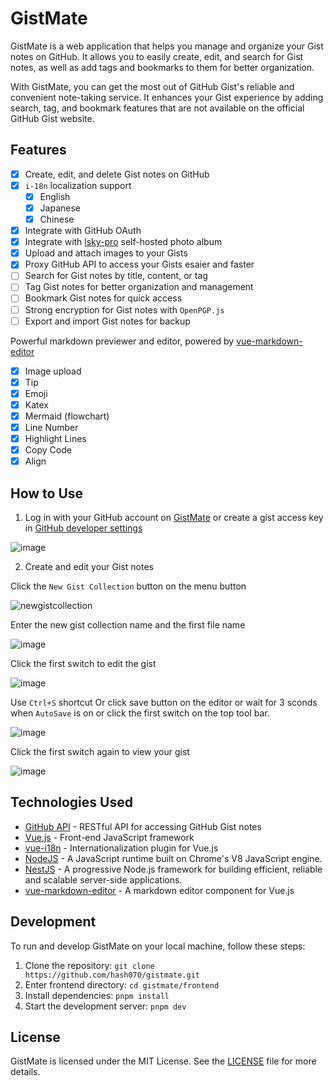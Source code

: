 # GistMate

GistMate is a web application that helps you manage and organize your Gist notes on GitHub. It allows you to easily create, edit, and search for Gist notes, as well as add tags and bookmarks to them for better organization.

With GistMate, you can get the most out of GitHub Gist's reliable and convenient note-taking service. It enhances your Gist experience by adding search, tag, and bookmark features that are not available on the official GitHub Gist website.

## Features

- [x] Create, edit, and delete Gist notes on GitHub
- [x] `i-18n` localization support
  - [x] English
  - [x] Japanese
  - [x] Chinese
- [x] Integrate with GitHub OAuth
- [x] Integrate with [lsky-pro](https://github.com/lsky-org/lsky-pro) self-hosted photo album
- [x] Upload and attach images to your Gists
- [x] Proxy GitHub API to access your Gists esaier and faster
- [ ] Search for Gist notes by title, content, or tag
- [ ] Tag Gist notes for better organization and management
- [ ] Bookmark Gist notes for quick access
- [ ] Strong encryption for Gist notes with `OpenPGP.js`
- [ ] Export and import Gist notes for backup

Powerful markdown previewer and editor, powered by [vue-markdown-editor](https://github.com/code-farmer-i/vue-markdown-editor)
  - [x] Image upload
  - [x] Tip
  - [x] Emoji
  - [x] Katex
  - [x] Mermaid (flowchart)
  - [x] Line Number
  - [x] Highlight Lines
  - [x] Copy Code
  - [x] Align

## How to Use

1. Log in with your GitHub account on [GistMate](https://gistmate.hash070.com/) or create a gist access key in [GitHub developer settings](https://github.com/settings/tokens)

![image](https://user-images.githubusercontent.com/62081013/221338892-d5ceb210-61fa-49e7-9a94-fc952f318847.png)

2. Create and edit your Gist notes

Click the `New Gist Collection` button on the menu button

![newgistcollection](https://user-images.githubusercontent.com/62081013/221339746-5fbc581e-569e-4cd9-830c-e74152574e34.png)

Enter the new gist collection name and the first file name

![image](https://user-images.githubusercontent.com/62081013/221339799-58b0f78b-5c58-4a1b-9702-72c824f96095.png)

Click the first switch to edit the gist

![image](https://user-images.githubusercontent.com/62081013/221339813-b7cc6404-a3b0-4989-b7a2-abe032568204.png)

Use `Ctrl+S` shortcut Or click save button on the editor or wait for 3 sconds when `AutoSave` is on or click the first switch on the top tool bar.

![image](https://user-images.githubusercontent.com/62081013/221339903-48112797-2e63-4739-9e7f-f62ab87479f7.png)

Click the first switch again to view your gist

![image](https://user-images.githubusercontent.com/62081013/221339919-ca63b56f-d330-49e4-904a-e92d1bc47f37.png)

## Technologies Used

- [GitHub API](https://docs.github.com/en/rest?apiVersion=2022-11-28) - RESTful API for accessing GitHub Gist notes
- [Vue.js](https://vuejs.org/) - Front-end JavaScript framework
- [vue-i18n](https://vue-i18n.intlify.dev/) - Internationalization plugin for Vue.js
- [NodeJS](https://nodejs.org/) - A JavaScript runtime built on Chrome's V8 JavaScript engine.
- [NestJS](https://nestjs.com/) - A progressive Node.js framework for building efficient, reliable and scalable server-side applications.
- [vue-markdown-editor](https://code-farmer-i.github.io/) - A markdown editor component for Vue.js

## Development

To run and develop GistMate on your local machine, follow these steps:

1. Clone the repository: `git clone https://github.com/hash070/gistmate.git`
2. Enter frontend directory: `cd gistmate/frontend`
3. Install dependencies: `pnpm install`
4. Start the development server: `pnpm dev`

## License

GistMate is licensed under the MIT License. See the [LICENSE](LICENSE) file for more details.